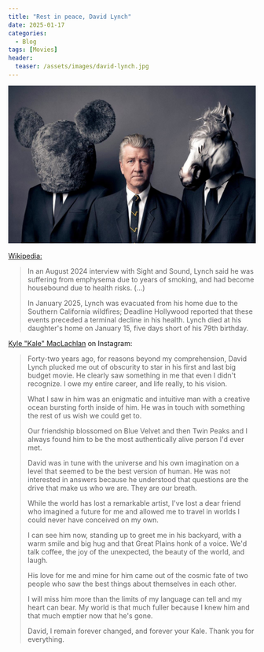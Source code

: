 ```yaml
---
title: "Rest in peace, David Lynch"
date: 2025-01-17
categories:
  - Blog
tags: [Movies]
header:
  teaser: /assets/images/david-lynch.jpg
---
```


![David Lynch](/assets/images/david-lynch.jpg)

[Wikipedia:](https://en.wikipedia.org/wiki/David_Lynch#Illness_and_death)

> In an August 2024 interview with Sight and Sound, Lynch said he was suffering from emphysema due to years of smoking, and had become housebound due to health risks. (…)<!--more-->
>
> In January 2025, Lynch was evacuated from his home due to the Southern California wildfires; Deadline Hollywood reported that these events preceded a terminal decline in his health. Lynch died at his daughter's home on January 15, five days short of his 79th birthday.

[Kyle "Kale" MacLachlan](https://en.wikipedia.org/wiki/Kyle_MacLachlan) on Instagram:

> Forty-two years ago, for reasons beyond my comprehension, David Lynch plucked me out of obscurity to star in his first and last big budget movie. He clearly saw something in me that even I didn't recognize. I owe my entire career, and life really, to his vision.
>
> What I saw in him was an enigmatic and intuitive man with a creative ocean bursting forth inside of him. He was in touch with something the rest of us wish we could get to.
>
> Our friendship blossomed on Blue Velvet and then Twin Peaks and I always found him to be the most authentically alive person I'd ever met.
>
> David was in tune with the universe and his own imagination on a level that seemed to be the best version of human. He was not interested in answers because he understood that questions are the drive that make us who we are. They are our breath.
>
> While the world has lost a remarkable artist, I've lost a dear friend who imagined a future for me and allowed me to travel in worlds I could never have conceived on my own.
>
> I can see him now, standing up to greet me in his backyard, with a warm smile and big hug and that Great Plains honk of a voice. We'd talk coffee, the joy of the unexpected, the beauty of the world, and laugh.
>
> His love for me and mine for him came out of the cosmic fate of two people who saw the best things about themselves in each other.
>
> I will miss him more than the limits of my language can tell and my heart can bear. My world is that much fuller because I knew him and that much emptier now that he's gone.
>
> David, I remain forever changed, and forever your Kale. Thank you for everything.
